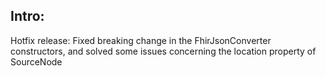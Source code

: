 ## Intro:

Hotfix release:
Fixed breaking change in the FhirJsonConverter constructors, and solved some issues concerning the location property of SourceNode
